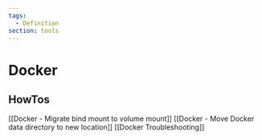 ```yaml
---
tags:
  - Definition
section: tools
---
```

# Docker

## HowTos

[[Docker - Migrate bind mount to volume mount]]
[[Docker - Move Docker data directory to new location]]
[[Docker Troubleshooting]]